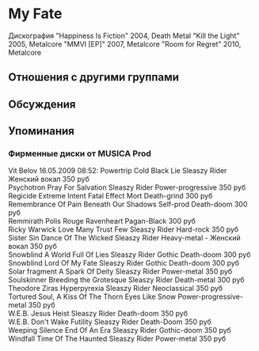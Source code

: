 # My Fate

Дискография
"Happiness Is Fiction" 2004, Death Metal
"Kill the Light" 2005, Metalcore
"MMVI [EP]" 2007, Metalcore
"Room for Regret" 2010, Metalcore

## Отношения с другими группами


## Обсуждения


## Упоминания

### Фирменные диски от MUSICA Prod

Vit Belov 16.05.2009 08:52:
Powertrip	Cold Black Lie	Sleaszy Rider	Женский вокал	350 руб<BR>Psychotron	Pray For Salvation	Sleaszy Rider	Power-progressive	350 руб<BR>Regicide	Extreme Intent Fatal Effect	Mort	Death-grind	300 руб<BR>Remembrance Of Pain	Beneath Our Shadows	Self-prod	Death-doom	300 руб<BR>Remmirath	Polis Rouge	Ravenheart	Pagan-Black	300 руб<BR>Ricky Warwick	Love Many Trust Few	Sleaszy Rider	Hard-rock	350 руб<BR>Sister Sin	Dance Of The Wicked	Sleaszy Rider	Heavy-metal - Женский вокал	350 руб<BR>Snowblind	A World Full Of Lies	Sleaszy Rider	Gothic Death-doom	300 руб<BR>Snowblind	Lord Of My Fate	Sleaszy Rider	Gothic Death-doom	300 руб<BR>Solar fragment	A Spark Of Deity	Sleaszy Rider	Power-metal	350 руб<BR>Soulskinner	Breeding the Grotesque	Sleaszy Rider	Death-metal	300 руб<BR>Theodore Ziras	Hyperpyrexia	Sleaszy Rider	Neoclassical	350 руб<BR>Tortured Soul, A	Kiss Of The Thorn	Eyes Like Snow	Power-progressive-metal	350 руб<BR>W.E.B.	Jesus Heist	Sleaszy Rider	Death-doom	350 руб<BR>W.E.B.	Don't Wake Futility	Sleaszy Rider	Death-Doom	350 руб<BR>Weeping Silence	End Of An Era	Sleaszy Rider	Gothic-doom	350 руб<BR>Windfall	Time Of The Haunted	Sleaszy Rider	Power-metal	350 руб<BR>

